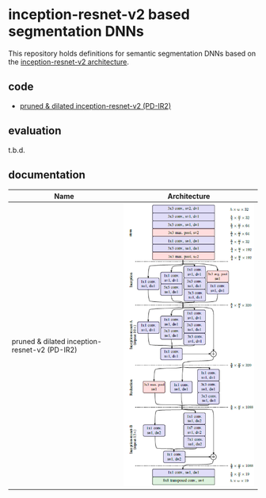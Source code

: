 # inception-resnet-v2 based segmentation DNNs

This repository holds definitions for semantic segmentation DNNs based on the [inception-resnet-v2 architecture](https://research.googleblog.com/2016/08/improving-inception-and-image.html).

## code

* [pruned & dilated inception-resnet-v2 (PD-IR2)](https://github.com/MalteOeljeklaus/incept_resnet2_segmentation/tree/master/PD-IR2)

## evaluation

t.b.d.

## documentation

| Name                                           | Architecture |
| ---------------------------------------------- | ------------ |
| pruned & dilated inception-resnet-v2 (PD-IR2)  | ![pruned & dilated inception-resnet-v2 (PD-IR2)](https://github.com/MalteOeljeklaus/incept_resnet2_segmentation/raw/master/doc/PD-IR2.png "pruned & dilated inception-resnet-v2 (PD-IR2)") |
